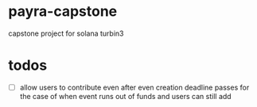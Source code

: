 # payra-capstone
capstone project for solana turbin3

# todos
- [ ] allow users to contribute even after even creation deadline passes for the case of when event runs out of funds and users can still add 